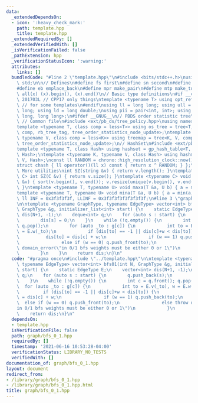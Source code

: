 ```yaml
---
data:
  _extendedDependsOn:
  - icon: ':heavy_check_mark:'
    path: template.hpp
    title: template.hpp
  _extendedRequiredBy: []
  _extendedVerifiedWith: []
  _isVerificationFailed: false
  _pathExtension: hpp
  _verificationStatusIcon: ':warning:'
  attributes:
    links: []
  bundledCode: "#line 2 \"template.hpp\"\n#include <bits/stdc++.h>\nusing namespace\
    \ std;\n\n// Defines\n#define fs first\n#define sn second\n#define pb push_back\n\
    #define eb emplace_back\n#define mpr make_pair\n#define mtp make_tuple\n#define\
    \ all(x) (x).begin(), (x).end()\n// Basic type definitions\n#if __cplusplus ==\
    \ 201703L // CPP17 only things\ntemplate <typename T> using opt_ref = optional<reference_wrapper<T>>;\
    \ // for some templates\n#endif\nusing ll = long long; using ull = unsigned long\
    \ long; using ld = long double;\nusing pii = pair<int, int>; using pll = pair<long\
    \ long, long long>;\n#ifdef __GNUG__\n// PBDS order statistic tree\n#include <ext/pb_ds/assoc_container.hpp>\
    \ // Common file\n#include <ext/pb_ds/tree_policy.hpp>\nusing namespace __gnu_pbds;\n\
    template <typename T, class comp = less<T>> using os_tree = tree<T, null_type,\
    \ comp, rb_tree_tag, tree_order_statistics_node_update>;\ntemplate <typename K,\
    \ typename V, class comp = less<K>> using treemap = tree<K, V, comp, rb_tree_tag,\
    \ tree_order_statistics_node_update>;\n// HashSet\n#include <ext/pb_ds/assoc_container.hpp>\n\
    template <typename T, class Hash> using hashset = gp_hash_table<T, null_type,\
    \ Hash>;\ntemplate <typename K, typename V, class Hash> using hashmap = gp_hash_table<K,\
    \ V, Hash>;\nconst ll RANDOM = chrono::high_resolution_clock::now().time_since_epoch().count();\n\
    struct chash { ll operator()(ll x) const { return x ^ RANDOM; } };\n#endif\n//\
    \ More utilities\nint SZ(string &v) { return v.length(); }\ntemplate <typename\
    \ C> int SZ(C &v) { return v.size(); }\ntemplate <typename C> void UNIQUE(vector<C>\
    \ &v) { sort(v.begin(), v.end()); v.resize(unique(v.begin(), v.end()) - v.begin());\
    \ }\ntemplate <typename T, typename U> void maxa(T &a, U b) { a = max(a, b); }\n\
    template <typename T, typename U> void mina(T &a, U b) { a = min(a, b); }\nconst\
    \ ll INF = 0x3f3f3f3f, LLINF = 0x3f3f3f3f3f3f3f3f;\n#line 3 \"graph/bfs_0_1.hpp\"\
    \n\ntemplate <typename GraphType, typename EdgeType> vector<int> bfs01(int N,\
    \ GraphType &g, initializer_list<int> start) {\n    static EdgeType E;\n    vector<int>\
    \ dis(N+1, -1);\n    deque<int> q;\n    for (auto s : start) {\n        q.push_back(s);\n\
    \        dis[s] = 0;\n    }\n    while (!q.empty()) {\n        int c = q.front();\
    \ q.pop();\n        for (auto _to : g[c]) {\n            int to = E.v(_to), w\
    \ = E.w(_to);\n            if (dis[to] == -1 || dis[c]+w < dis[to]) {\n      \
    \          dis[to] = dis[c] + w;\n                if (w == 1) q.push_back(to);\n\
    \                else if (w == 0) q.push_front(to);\n                else throw\
    \ domain_error(\"in 0/1 bfs weights must be either 0 or 1\")\n            }\n\
    \        }\n    }\n    return dis;\n}\n"
  code: "#pragma once\n#include \"../template.hpp\"\n\ntemplate <typename GraphType,\
    \ typename EdgeType> vector<int> bfs01(int N, GraphType &g, initializer_list<int>\
    \ start) {\n    static EdgeType E;\n    vector<int> dis(N+1, -1);\n    deque<int>\
    \ q;\n    for (auto s : start) {\n        q.push_back(s);\n        dis[s] = 0;\n\
    \    }\n    while (!q.empty()) {\n        int c = q.front(); q.pop();\n      \
    \  for (auto _to : g[c]) {\n            int to = E.v(_to), w = E.w(_to);\n   \
    \         if (dis[to] == -1 || dis[c]+w < dis[to]) {\n                dis[to]\
    \ = dis[c] + w;\n                if (w == 1) q.push_back(to);\n              \
    \  else if (w == 0) q.push_front(to);\n                else throw domain_error(\"\
    in 0/1 bfs weights must be either 0 or 1\")\n            }\n        }\n    }\n\
    \    return dis;\n}\n"
  dependsOn:
  - template.hpp
  isVerificationFile: false
  path: graph/bfs_0_1.hpp
  requiredBy: []
  timestamp: '2021-06-16 10:53:28-04:00'
  verificationStatus: LIBRARY_NO_TESTS
  verifiedWith: []
documentation_of: graph/bfs_0_1.hpp
layout: document
redirect_from:
- /library/graph/bfs_0_1.hpp
- /library/graph/bfs_0_1.hpp.html
title: graph/bfs_0_1.hpp
---
```

